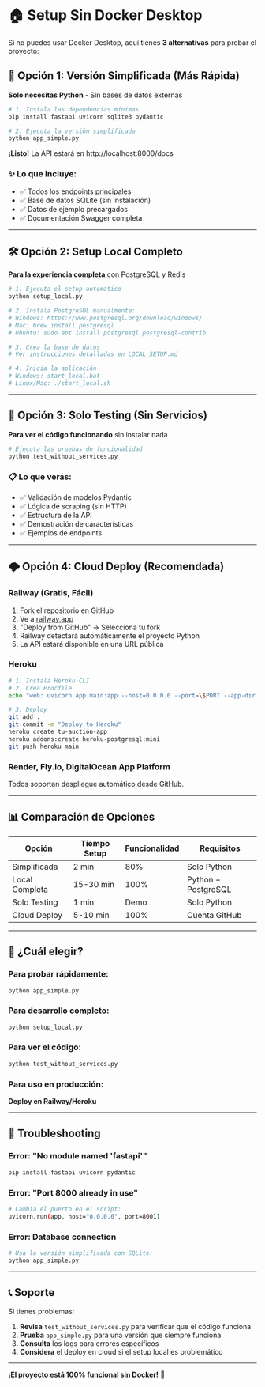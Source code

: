 # 🏠 Setup Sin Docker Desktop

Si no puedes usar Docker Desktop, aquí tienes **3 alternativas** para probar el proyecto:

## 🚀 Opción 1: Versión Simplificada (Más Rápida)

**Solo necesitas Python** - Sin bases de datos externas

```bash
# 1. Instala las dependencias mínimas
pip install fastapi uvicorn sqlite3 pydantic

# 2. Ejecuta la versión simplificada
python app_simple.py
```

**¡Listo!** La API estará en http://localhost:8000/docs

### ✨ Lo que incluye:
- ✅ Todos los endpoints principales
- ✅ Base de datos SQLite (sin instalación)
- ✅ Datos de ejemplo precargados
- ✅ Documentación Swagger completa

---

## 🛠️ Opción 2: Setup Local Completo

**Para la experiencia completa** con PostgreSQL y Redis

```bash
# 1. Ejecuta el setup automático
python setup_local.py

# 2. Instala PostgreSQL manualmente:
# Windows: https://www.postgresql.org/download/windows/
# Mac: brew install postgresql
# Ubuntu: sudo apt install postgresql postgresql-contrib

# 3. Crea la base de datos
# Ver instrucciones detalladas en LOCAL_SETUP.md

# 4. Inicia la aplicación
# Windows: start_local.bat
# Linux/Mac: ./start_local.sh
```

---

## 🧪 Opción 3: Solo Testing (Sin Servicios)

**Para ver el código funcionando** sin instalar nada

```bash
# Ejecuta las pruebas de funcionalidad
python test_without_services.py
```

### 📋 Lo que verás:
- ✅ Validación de modelos Pydantic
- ✅ Lógica de scraping (sin HTTP)
- ✅ Estructura de la API
- ✅ Demostración de características
- ✅ Ejemplos de endpoints

---

## 🌩️ Opción 4: Cloud Deploy (Recomendada)

### Railway (Gratis, Fácil)

1. Fork el repositorio en GitHub
2. Ve a [railway.app](https://railway.app) 
3. "Deploy from GitHub" → Selecciona tu fork
4. Railway detectará automáticamente el proyecto Python
5. La API estará disponible en una URL pública

### Heroku

```bash
# 1. Instala Heroku CLI
# 2. Crea Procfile
echo "web: uvicorn app.main:app --host=0.0.0.0 --port=\$PORT --app-dir backend" > Procfile

# 3. Deploy
git add .
git commit -m "Deploy to Heroku"
heroku create tu-auction-app
heroku addons:create heroku-postgresql:mini
git push heroku main
```

### Render, Fly.io, DigitalOcean App Platform
Todos soportan despliegue automático desde GitHub.

---

## 📊 Comparación de Opciones

| Opción | Tiempo Setup | Funcionalidad | Requisitos |
|---------|--------------|---------------|------------|
| Simplificada | 2 min | 80% | Solo Python |
| Local Completa | 15-30 min | 100% | Python + PostgreSQL |
| Solo Testing | 1 min | Demo | Solo Python |
| Cloud Deploy | 5-10 min | 100% | Cuenta GitHub |

---

## 🎯 ¿Cuál elegir?

### Para **probar rápidamente**:
```bash
python app_simple.py
```

### Para **desarrollo completo**:
```bash
python setup_local.py
```

### Para **ver el código**:
```bash
python test_without_services.py
```

### Para **uso en producción**:
**Deploy en Railway/Heroku**

---

## 🔧 Troubleshooting

### Error: "No module named 'fastapi'"
```bash
pip install fastapi uvicorn pydantic
```

### Error: "Port 8000 already in use"
```bash
# Cambia el puerto en el script:
uvicorn.run(app, host="0.0.0.0", port=8001)
```

### Error: Database connection
```bash
# Usa la versión simplificada con SQLite:
python app_simple.py
```

---

## 📞 Soporte

Si tienes problemas:

1. **Revisa** `test_without_services.py` para verificar que el código funciona
2. **Prueba** `app_simple.py` para una versión que siempre funciona  
3. **Consulta** los logs para errores específicos
4. **Considera** el deploy en cloud si el setup local es problemático

---

**¡El proyecto está 100% funcional sin Docker!** 🎉